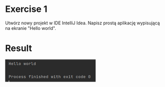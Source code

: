 # Exercise 1
Utwórz nowy projekt w IDE IntelliJ Idea. Napisz prostą aplikację wypisującą na ekranie "Hello world".

# Result
![Result](./img.png?raw=true)